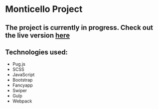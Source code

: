 # Monticello Project

## The project is currently in progress. Check out the live version [here]( https://soulmate13.github.io/monticello/dist/index.html "Monticello")

## Technologies used:
  * Pug.js
  * SCSS
  * JavaScript
  * Bootstrap
  * Fancyapp
  * Swiper
  * Gulp
  * Webpack


